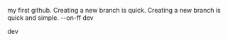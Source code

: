 my first github.
Creating a new branch is quick.
Creating a new branch is quick and simple.
--on-ff dev

dev
